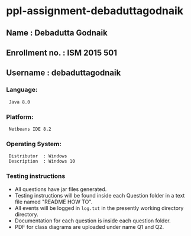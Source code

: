 # ppl-assignment-debaduttagodnaik

## Name           : Debadutta Godnaik
## Enrollment no. : ISM 2015 501
## Username       : debaduttagodnaik

### Language:

```
 Java 8.0
```

### Platform:

```
 Netbeans IDE 8.2
```

### Operating System:

```
 Distributor  :	Windows
 Description  :	Windows 10
```

### Testing instructions

* All questions have jar files generated.
* Testing instructions will be found inside each Question folder in a text file named "README HOW TO".
* All events will be logged in `log.txt` in the presently working directory directory.
* Documentation for each question is inside each question folder.
* PDF for class diagrams are uploaded under name Q1 and Q2.
